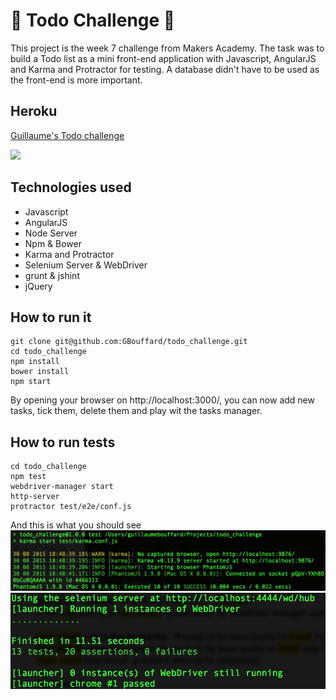 
:pushpin: Todo Challenge :pushpin:
=================

This project is the week 7 challenge from Makers Academy. The task was to build a Todo list as a mini front-end application with Javascript, AngularJS and Karma and Protractor for testing. A database didn't have to be used as the front-end is more important.

Heroku
----
[Guillaume's Todo challenge](link_to_come)

![](public/images/screenshot_to_cme.png)

Technologies used
----
- Javascript
- AngularJS
- Node Server
- Npm & Bower
- Karma and Protractor
- Selenium Server & WebDriver
- grunt & jshint
- jQuery

How to run it
----
```
git clone git@github.com:GBouffard/todo_challenge.git
cd todo_challenge
npm install
bower install
npm start
```
By opening your browser on http://localhost:3000/, you can now add new tasks, tick them, delete them and play wit the tasks manager.

How to run tests
----
```
cd todo_challenge
npm test
webdriver-manager start
http-server
protractor test/e2e/conf.js
```

And this is what you should see
![](public/images/Karma_screenshot.png)
![](public/images/Protractor_screenshot.png)